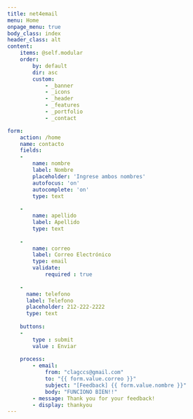 ```yaml
---
title: net4email
menu: Home
onpage_menu: true
body_class: index
header_class: alt
content:
    items: @self.modular
    order:
        by: default
        dir: asc
        custom:
            - _banner
            - _icons
            - _header
            - _features
            - _portfolio
            - _contact

form:
    action: /home
    name: contacto
    fields:
    -
        name: nombre
        label: Nombre
        placeholder: 'Ingrese ambos nombres'
        autofocus: 'on'
        autocomplete: 'on'
        type: text
        
    -
        name: apellido
        label: Apellido
        type: text
        
    -
        name: correo
        label: Correo Electrónico
        type: email
        validate:
            required : true
        
    - 
      name: telefono
      label: Telefono
      placeholder: 212-222-2222
      type: text
    
    buttons:
    -
        type : submit
        value : Enviar
    
    process:
        - email:
            from: "clagccs@gmail.com"
            to: "{{ form.value.correo }}"
            subject: "[Feedback] {{ form.value.nombre }}"
            body: "FUNCIONO BIEN!!"
        - message: Thank you for your feedback!
        - display: thankyou
---
```



